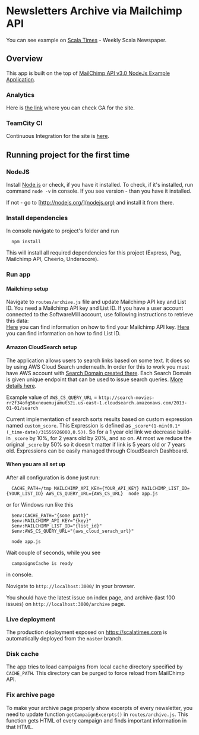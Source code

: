 # Newsletters Archive via Mailchimp API

You can see example on [Scala Times](http://www.scalatimes.com/) - Weekly Scala Newspaper.

## Overview

This app is built on the top of [MailChimp API v3.0 NodeJs Example Application](https://mailchimp.com/developer/marketing/api/lists/).

### Analytics

Here is [the link](https://analytics.google.com/analytics/web/#report/defaultid/a11235106w117557468p123015903/) where you can check GA for the site.

### TeamCity CI

Continuous Integration for the site is [here](https://teamcity.internal.sml.io/project.html?projectId=ScalatimesCom&tab=projectOverview).

## Running project for the first time

### NodeJS

Install [Node.js](http://nodejs.org/) or check, if you have it installed.
To check, if it's installed, run command `node -v` in console.
If you see version - than you have it installed.

If not - go to [http://nodejs.org/](nodejs.org) and install it from there.

### Install dependencies

In console navigate to project's folder and run

```
  npm install
```

This will install all required dependencies for this project (Express, Pug, Mailchimp API, Cheerio, Underscore).

### Run app

#### Mailchimp setup

Navigate to `routes/archive.js` file and update Mailchimp API key and List ID.
You need a Mailchimp API key and List ID. If you have a user account connected to the SoftwareMill account, use following
instructions to retrieve this data:  
[Here](http://kb.mailchimp.com/accounts/management/about-api-keys) you can find information on how to find your Mailchimp API key.
[Here](http://kb.mailchimp.com/lists/managing-subscribers/find-your-list-id) you can find information on how to find List ID.

#### Amazon CloudSearch setup

The application allows users to search links based on some text. It does so by using AWS Cloud Search underneath. In order
for this to work you must have AWS account with
[Search Domain created there](https://docs.aws.amazon.com/cloudsearch/latest/developerguide/creating-domains.html).
Each Search Domain is given unique endpoint that can be used to issue search queries.
[More details here](https://docs.aws.amazon.com/cloudsearch/latest/developerguide/search-api.html).

Example value of `AWS_CS_QUERY_URL` =
`http://search-movies-rr2f34ofg56xneuemujamut52i.us-east-1.cloudsearch.amazonaws.com/2013-01-01/search`

Current implementation of search sorts results based on custom expression named `custom_score`. This Expression is defined
as `_score*(1-min(0.1*(_time-date)/31556926000,0.5))`. So for a 1 year old link we decrease build-in `_score` by 10%,
for 2 years old by 20%, and so on. At most we reduce the original `_score` by 50% so it doesn't matter if link is 5 years
old or 7 years old. Expressions can be easily managed through CloudSearch Dashboard.

#### When you are all set up

After all configuration is done just run:

```
  CACHE_PATH=/tmp MAILCHIMP_API_KEY={YOUR_API_KEY} MAILCHIMP_LIST_ID={YOUR_LIST_ID} AWS_CS_QUERY_URL={AWS_CS_URL}  node app.js
```

or for Windows run like this

```
  $env:CACHE_PATH="{some path}"
  $env:MAILCHIMP_API_KEY="{key}"
  $env:MAILCHIMP_LIST_ID="{list_id}"
  $env:AWS_CS_QUERY_URL="{aws_cloud_serach_url}"

  node app.js
```

Wait couple of seconds, while you see

```
  campaignsCache is ready
```

in console.

Novigate to `http://localhost:3000/` in your browser.

You should have the latest issue on index page, and archive (last 100 issues) on `http://localhost:3000/archive` page.

### Live deployment

The production deployment exposed on https://scalatimes.com is automatically deployed from the `master` branch.

### Disk cache

The app tries to load campaigns from local cache directory specified by `CACHE_PATH`. This directory can be purged to force reload from MailChimp API.

### Fix archive page

To make your archive page properly show excerpts of every newsletter, you need to update function `getCampaignExcerpts()` in `routes/archive.js`.
This function gets HTML of every campaign and finds important information in that HTML.
